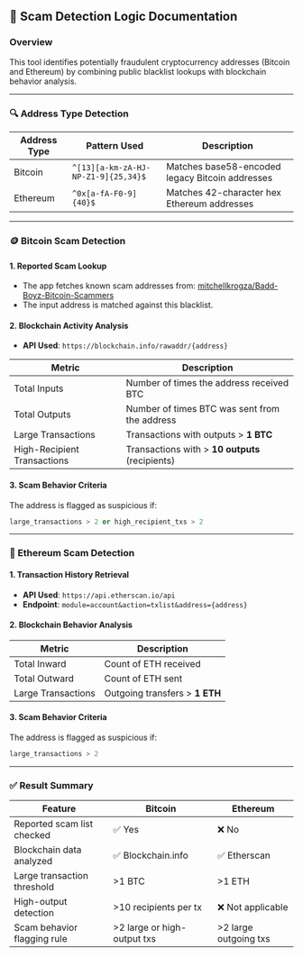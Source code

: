 
## 📘 Scam Detection Logic Documentation

### Overview
This tool identifies potentially fraudulent cryptocurrency addresses (Bitcoin and Ethereum) by combining public blacklist lookups with blockchain behavior analysis.

---

### 🔍 Address Type Detection

| Address Type | Pattern Used                            | Description                                      |
|--------------|-----------------------------------------|--------------------------------------------------|
| Bitcoin      | `^[13][a-km-zA-HJ-NP-Z1-9]{25,34}$`     | Matches base58-encoded legacy Bitcoin addresses  |
| Ethereum     | `^0x[a-fA-F0-9]{40}$`                   | Matches 42-character hex Ethereum addresses      |

---

### 🪙 Bitcoin Scam Detection

#### 1. Reported Scam Lookup
- The app fetches known scam addresses from:
  [mitchellkrogza/Badd-Boyz-Bitcoin-Scammers](https://github.com/mitchellkrogza/Badd-Boyz-Bitcoin-Scammers)
- The input address is matched against this blacklist.

#### 2. Blockchain Activity Analysis
- **API Used**: `https://blockchain.info/rawaddr/{address}`

| Metric                     | Description                                          |
|----------------------------|------------------------------------------------------|
| Total Inputs               | Number of times the address received BTC            |
| Total Outputs              | Number of times BTC was sent from the address       |
| Large Transactions         | Transactions with outputs > **1 BTC**               |
| High-Recipient Transactions| Transactions with > **10 outputs** (recipients)     |

#### 3. Scam Behavior Criteria
The address is flagged as suspicious if:
```python
large_transactions > 2 or high_recipient_txs > 2
```

---

### 💎 Ethereum Scam Detection

#### 1. Transaction History Retrieval
- **API Used**: `https://api.etherscan.io/api`
- **Endpoint**: `module=account&action=txlist&address={address}`

#### 2. Blockchain Behavior Analysis

| Metric             | Description                                |
|--------------------|--------------------------------------------|
| Total Inward       | Count of ETH received                      |
| Total Outward      | Count of ETH sent                          |
| Large Transactions | Outgoing transfers > **1 ETH**             |

#### 3. Scam Behavior Criteria
The address is flagged as suspicious if:
```python
large_transactions > 2
```

---

### ✅ Result Summary

| Feature                      | Bitcoin                     | Ethereum                  |
|-----------------------------|-----------------------------|---------------------------|
| Reported scam list checked  | ✅ Yes                      | ❌ No                    |
| Blockchain data analyzed    | ✅ Blockchain.info           | ✅ Etherscan             |
| Large transaction threshold | >1 BTC                      | >1 ETH                   |
| High-output detection       | >10 recipients per tx       | ❌ Not applicable        |
| Scam behavior flagging rule | >2 large or high-output txs | >2 large outgoing txs    |
